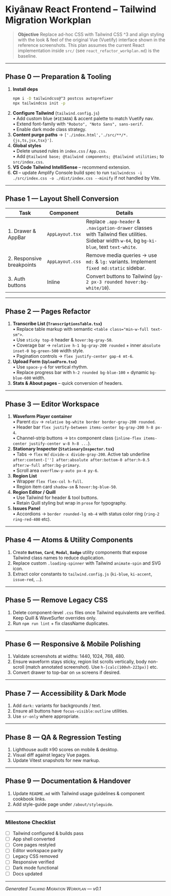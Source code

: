 # Kiyânaw React Frontend – Tailwind Migration Workplan

> **Objective**  Replace ad-hoc CSS with Tailwind CSS ^3 and align styling with the look & feel of the original Vue (Vuetify) interface shown in the reference screenshots.  This plan assumes the current React implementation inside `src/` (see `react_refactor_workplan.md`) is the baseline.

---

## Phase 0 — Preparation & Tooling
1. **Install deps**  
   ```bash
   npm i -D tailwindcss@^3 postcss autoprefixer
   npx tailwindcss init -p
   ```
2. **Configure Tailwind** (`tailwind.config.js`)  
   • Add custom blue (`#1E3A8A`) & accent palette to match Vuetify nav.  
   • Extend font-family with `"Roboto", "Noto Sans", sans-serif`.  
   • Enable dark mode class strategy.
3. **Content purge paths** → `['./index.html','./src/**/*.{js,ts,jsx,tsx}']`.
4. **Global styles**  
   • Delete unused rules in `index.css` / `App.css`.  
   • Add `@tailwind base; @tailwind components; @tailwind utilities;` to `src/index.css`.
5. **VS Code Tailwind IntelliSense** – recommend extension.
6. **CI** – update Amplify Console build spec to run `tailwindcss -i ./src/index.css -o ./dist/index.css --minify` if not handled by Vite.

---

## Phase 1 — Layout Shell Conversion
| Task | Component | Details |
|------|-----------|---------|
|1. Drawer & AppBar|`AppLayout.tsx`|Replace `.app-header` & `.navigation-drawer` classes with Tailwind flex utilities. Sidebar width `w-64`, bg `bg-ki-blue`, text `text-white`.
|2. Responsive breakpoints|`AppLayout.css`|Remove media queries → use `md:` & `lg:` variants. Implement `fixed md:static` sidebar.
|3. Auth buttons|Inline|Convert buttons to Tailwind (`py-2 px-3 rounded hover:bg-white/10`).

---

## Phase 2 — Pages Refactor
1. **Transcribe List (`TranscriptionsTable.tsx`)**  
   • Replace table markup with semantic `<table class="min-w-full text-sm">`.  
   • Use `sticky top-0` header & `hover:bg-gray-50`.  
   • Coverage bar → `relative h-1 bg-gray-200 rounded` + inner `absolute inset-0 bg-green-500` width style.  
   • Pagination controls → `flex justify-center gap-4 mt-6`.
2. **Upload Form (`UploadForm.tsx`)**  
   • Use `space-y-6` for vertical rhythm.  
   • Replace progress bar with `h-2 rounded bg-blue-100` + dynamic `bg-blue-600` width.
3. **Stats & About pages** – quick conversion of headers.

---

## Phase 3 — Editor Workspace
1. **Waveform Player container**  
   • Parent `div` → `relative bg-white border border-gray-200 rounded`.  
   • Header bar `flex justify-between items-center bg-gray-200 h-8 px-4`.  
   • Channel-strip buttons → `btn` component class (`inline-flex items-center justify-center w-8 h-8 ...`).
2. **Stationary Inspector (`StationaryInspector.tsx`)**  
   • Tabs → `flex` w/ `divide-x divide-gray-200`. Active tab underline `after:content-[''] after:absolute after:bottom-0 after:h-0.5 after:w-full after:bg-primary`.  
   • Scroll area `overflow-y-auto px-4 py-6`.
3. **Region List**  
   • Wrapper `flex flex-col h-full`.  
   • Region item card `shadow-sm` & `hover:bg-blue-50`.
4. **Region Editor / Quill**  
   • Use Tailwind for header & tool buttons.  
   • Retain Quill styling but wrap in `prose` for typography.
5. **Issues Panel**  
   • Accordions → `border rounded-lg mb-4` with status color ring (`ring-2 ring-red-400` etc).

---

## Phase 4 — Atoms & Utility Components
1. Create **`Button`**, **`Card`**, **`Modal`**, **`Badge`** utility components that expose Tailwind class names to reduce duplication.
2. Replace custom `.loading-spinner` with Tailwind `animate-spin` and SVG icon.
3. Extract color constants to `tailwind.config.js` (`ki-blue`, `ki-accent`, `issue-red`, ...).

---

## Phase 5 — Remove Legacy CSS
1. Delete component-level `.css` files once Tailwind equivalents are verified.  Keep Quill & WaveSurfer overrides only.
2. Run `npm run lint` + fix className duplicates.

---

## Phase 6 — Responsive & Mobile Polishing
1. Validate screenshots at widths: 1440, 1024, 768, 480.  
2. Ensure waveform stays sticky, region list scrolls vertically, body non-scroll (match annotated screenshot).  Use `h-[calc(100vh-223px)]` etc.
3. Convert drawer to top-bar on `sm` screens if desired.

---

## Phase 7 — Accessibility & Dark Mode
1. Add `dark:` variants for backgrounds / text.  
2. Ensure all buttons have `focus-visible:outline` utilities.  
3. Use `sr-only` where appropriate.

---

## Phase 8 — QA & Regression Testing
1. Lighthouse audit ≥90 scores on mobile & desktop.  
2. Visual diff against legacy Vue pages.  
3. Update Vitest snapshots for new markup.

---

## Phase 9 — Documentation & Handover
1. Update `README.md` with Tailwind usage guidelines & component cookbook links.  
2. Add style-guide page under `/about/styleguide`.

---

### Milestone Checklist
- [ ] Tailwind configured & builds pass
- [ ] App shell converted
- [ ] Core pages restyled
- [ ] Editor workspace parity
- [ ] Legacy CSS removed
- [ ] Responsive verified
- [ ] Dark mode functional
- [ ] Docs updated

---

*Generated <span style="font-variant: small-caps;">Tailwind Migration Workplan</span> — v0.1* 